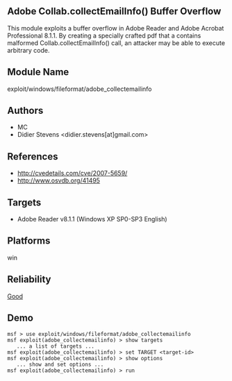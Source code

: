 ## Adobe Collab.collectEmailInfo() Buffer Overflow

This module exploits a buffer overflow in Adobe Reader and 
Adobe Acrobat Professional 8.1.1. By creating a specially 
crafted pdf that a contains malformed 
Collab.collectEmailInfo() call, an attacker may be able to 
execute arbitrary code.


## Module Name
exploit/windows/fileformat/adobe_collectemailinfo

## Authors
* MC
* Didier Stevens <didier.stevens[at]gmail.com>


## References
* http://cvedetails.com/cve/2007-5659/
* http://www.osvdb.org/41495



## Targets
* Adobe Reader v8.1.1 (Windows XP SP0-SP3 English)


## Platforms
win

## Reliability
[Good](https://github.com/rapid7/metasploit-framework/wiki/Exploit-Ranking)

## Demo

```
msf > use exploit/windows/fileformat/adobe_collectemailinfo
msf exploit(adobe_collectemailinfo) > show targets
   ... a list of targets ...
msf exploit(adobe_collectemailinfo) > set TARGET <target-id>
msf exploit(adobe_collectemailinfo) > show options
   ... show and set options ...
msf exploit(adobe_collectemailinfo) > run
```
    
    